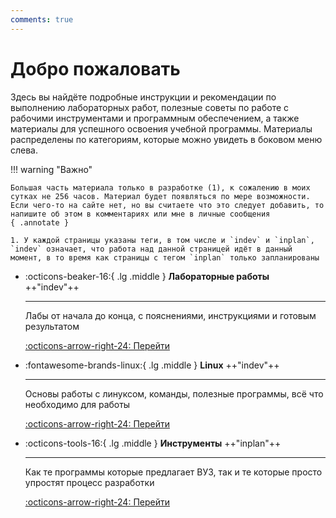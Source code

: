 ```yaml
---
comments: true
---
```



# Добро пожаловать

Здесь вы найдёте подробные инструкции и рекомендации по выполнению лабораторных работ, полезные советы по работе с рабочими инструментами и программным обеспечением, а также материалы для успешного освоения учебной программы. Материалы распределены по категориям, которые можно увидеть в боковом меню слева.

!!! warning "Важно"

    Большая часть материала только в разработке (1), к сожалению в моих сутках не 256 часов. Материал будет появляться по мере возможности. Если чего-то на сайте нет, но вы считаете что это следует добавить, то напишите об этом в комментариях или мне в личные сообщения
    { .annotate }

    1. У каждой страницы указаны теги, в том числе и `indev` и `inplan`, `indev` означает, что работа над данной страницей идёт в данный момент, в то время как страницы с тегом `inplan` только запланированы


<div class="grid cards" markdown>

-   :octicons-beaker-16:{ .lg .middle } __Лабораторные работы__   ++"indev"++

    ---

    Лабы от начала до конца, с пояснениями, инструкциями и готовым результатом

    [:octicons-arrow-right-24: Перейти](/labs/lab1)

-   :fontawesome-brands-linux:{ .lg .middle } __Linux__   ++"indev"++

    ---

    Основы работы с линуксом, команды, полезные программы, всё что необходимо для работы

    [:octicons-arrow-right-24: Перейти](/linux/bash)

-   :octicons-tools-16:{ .lg .middle } __Инструменты__   ++"inplan"++

    ---

    Как те программы которые предлагает ВУЗ, так и те которые просто упростят процесс разработки

    [:octicons-arrow-right-24: Перейти](/tools/make)

</div>